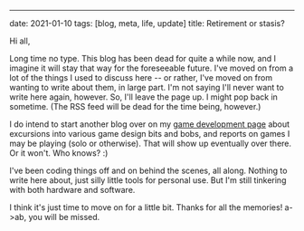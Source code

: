 ---
date: 2021-01-10
tags: [blog, meta, life, update]
title: Retirement or stasis?

Hi all,

Long time no type.  This blog has been dead for quite a while now, and I imagine it will stay that way for the foreseeable future.  I've moved on from a lot of the things I used to discuss here -- or rather, I've moved on from wanting to write about them, in large part.  I'm not saying I'll never want to write here again, however.  So, I'll leave the page up.  I might pop back in sometime.  (The RSS feed will be dead for the time being, however.)

I do intend to start another blog over on my [game development page](https://empiricallyawesome.com/) about excursions into various game design bits and bobs, and reports on games I may be playing (solo or otherwise).  That will show up eventually over there.  Or it won't.  Who knows? :)

I've been coding things off and on behind the scenes, all along.  Nothing to write here about, just silly little tools for personal use.  But I'm still tinkering with both hardware and software.

I think it's just time to move on for a little bit.  Thanks for all the memories!  a->ab, you will be missed.